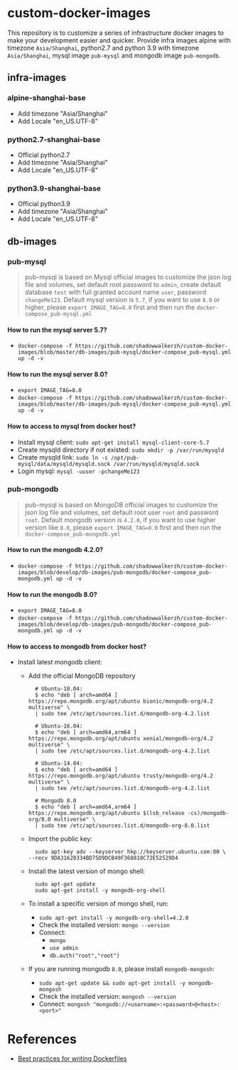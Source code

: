 # custom-docker-images
This repository is to customize a series of infrastructure docker images to make your development easier and quicker. Provide infra images alpine with timezone `Asia/Shanghai`, python2.7 and python 3.9 with timezone `Asia/Shanghai`, mysql image `pub-mysql` and mongodb image `pub-mongodb`.

## infra-images
### alpine-shanghai-base
- Add timezone "Asia/Shanghai"
- Add Locale "en_US.UTF-8"


### python2.7-shanghai-base
- Official python2.7
- Add timezone "Asia/Shanghai"
- Add Locale "en_US.UTF-8"


### python3.9-shanghai-base
- Official python3.9
- Add timezone "Asia/Shanghai"
- Add Locale "en_US.UTF-8"


## db-images
### pub-mysql
> pub-mysql is based on Mysql official images to customize the json log file and volumes, set default root password to `admin`, create default database `test` with full granted account name `user`, password `changeMe123`. Default mysql version is `5.7`, if you want to use `8.0` or higher, please `export IMAGE_TAG=8.0` first and then run the `docker-compose_pub-mysql.yml`
#### How to run the mysql server 5.7?
-  `docker-compose -f https://github.com/shadowwalkerzh/custom-docker-images/blob/master/db-images/pub-mysql/docker-compose_pub-mysql.yml up -d -v`
#### How to run the mysql server 8.0?
-  `export IMAGE_TAG=8.0`
-  `docker-compose -f https://github.com/shadowwalkerzh/custom-docker-images/blob/master/db-images/pub-mysql/docker-compose_pub-mysql.yml up -d -v`

#### How to access to mysql from docker host?
- Install mysql client: `sudo apt-get install mysql-client-core-5.7`
- Create mysqld directory if not existed: `sudo mkdir -p /var/run/mysqld`
- Create mysqld link: `sudo ln -s /opt/pub-mysql/data/mysqld/mysqld.sock /var/run/mysqld/mysqld.sock`
- Login mysql: `mysql -uuser -pchangeMe123` 


### pub-mongodb
> pub-mysql is based on MongoDB official images to customize the json log file and volumes, set default root user `root` and password `root`. Default mongodb version is `4.2.0`, if you want to use higher version like `8.0`, please `export IMAGE_TAG=8.0` first and then run the `docker-compose_pub-mongodb.yml`
#### How to run the mongodb 4.2.0?
- `docker-compose -f https://github.com/shadowwalkerzh/custom-docker-images/blob/develop/db-images/pub-mongodb/docker-compose_pub-mongodb.yml up -d -v`
#### How to run the mongodb 8.0?
- `export IMAGE_TAG=8.0`
- `docker-compose -f https://github.com/shadowwalkerzh/custom-docker-images/blob/develop/db-images/pub-mongodb/docker-compose_pub-mongodb.yml up -d -v`

#### How to access to mongodb from docker host?
- Install latest mongodb client:
  - Add the official MongoDB repository
    ```
      # Ubuntu-18.04:
      $ echo "deb [ arch=amd64 ] https://repo.mongodb.org/apt/ubuntu bionic/mongodb-org/4.2 multiverse" \
      | sudo tee /etc/apt/sources.list.d/mongodb-org-4.2.list

      # Ubuntu-16.04:
      $ echo "deb [ arch=amd64,arm64 ] https://repo.mongodb.org/apt/ubuntu xenial/mongodb-org/4.2 multiverse" \
      | sudo tee /etc/apt/sources.list.d/mongodb-org-4.2.list

      # Ubuntu-14.04:
      $ echo "deb [ arch=amd64 ] https://repo.mongodb.org/apt/ubuntu trusty/mongodb-org/4.2 multiverse" \
      | sudo tee /etc/apt/sources.list.d/mongodb-org-4.2.list

      # Mongodb 8.0
      $ echo "deb [ arch=amd64,arm64 ] https://repo.mongodb.org/apt/ubuntu $(lsb_release -cs)/mongodb-org/8.0 multiverse" \
      | sudo tee /etc/apt/sources.list.d/mongodb-org-8.0.list
    ```
  - Import the public key:
    ```
      sudo apt-key adv --keyserver hkp://keyserver.ubuntu.com:80 \
    --recv 9DA31620334BD75D9DCB49F368818C72E52529D4
    ```
  - Install the latest version of mongo shell:
    ```
      sudo apt-get update
      sudo apt-get install -y mongodb-org-shell
    ```
    
  - To install a specific version of mongo shell, run:
    - ```sudo apt-get install -y mongodb-org-shell=4.2.0```
    - Check the installed version: `mongo --version`
    - Connect: 
        - `mongo`
        - `use admin`
        - `db.auth("root","root")`
  
  - If you are running mongodb `8.0`, please install `mongodb-mongosh`:
    - ```sudo apt-get update && sudo apt-get install -y mongodb-mongosh```
    - Check the installed version: `mongosh --version`
    - Connect: `mongosh "mongodb://<username>:<password>@<host>:<port>"`



# References
- [Best practices for writing Dockerfiles](https://docs.docker.com/develop/develop-images/dockerfile_best-practices)